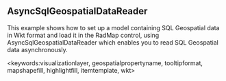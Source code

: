 ## AsyncSqlGeospatialDataReader ##

This example shows how to set up a model containing SQL Geospatial data in Wkt format and load it in the RadMap control, using AsyncSqlGeospatialDataReader which enables you to read SQL Geospatial data asynchronously.

<keywords:visualizationlayer, geospatialpropertyname, tooltipformat, mapshapefill, highlightfill, itemtemplate, wkt>